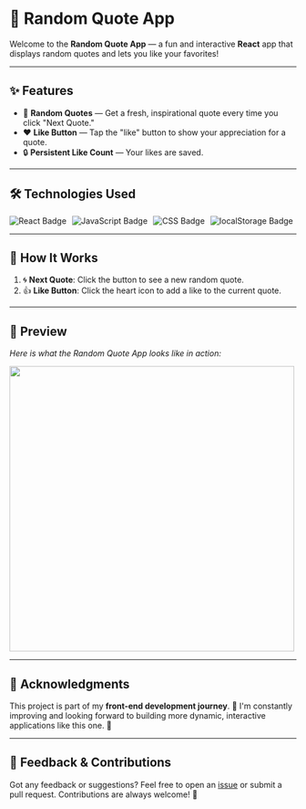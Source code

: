 # 🌟 Random Quote App

Welcome to the **Random Quote App** — a fun and interactive **React** app that displays random quotes and lets you like your favorites! 

---

## ✨ Features

- 💬 **Random Quotes** — Get a fresh, inspirational quote every time you click "Next Quote."
- ❤️ **Like Button** — Tap the "like" button to show your appreciation for a quote. 
- 🔒 **Persistent Like Count** — Your likes are saved.

---

## 🛠️ Technologies Used

<div align="left" style="display: flex; gap: 10px;">
  <img src="https://img.shields.io/badge/React-61DAFB?style=for-the-badge&logo=react&logoColor=black" alt="React Badge" />
  <img src="https://img.shields.io/badge/JavaScript-F7DF1E?style=for-the-badge&logo=javascript&logoColor=black" alt="JavaScript Badge" />
  <img src="https://img.shields.io/badge/CSS3-1572B6?style=for-the-badge&logo=css3&logoColor=white" alt="CSS Badge" />
  <img src="https://img.shields.io/badge/localStorage-FF6F61?style=for-the-badge&logo=html5&logoColor=white" alt="localStorage Badge" />
</div>

---

## 🚀 How It Works

1. 🌀 **Next Quote**: Click the button to see a new random quote.
2. 👍 **Like Button**: Click the heart icon to add a like to the current quote. 

---

## 📸 Preview

*Here is what the Random Quote App looks like in action:*

<img src="(https://github.com/user-attachments/assets/4a0ced2f-cff9-47a9-bd9d-a620ef4c024c)
" width="500" /> 



---

## 🙌 Acknowledgments

This project is part of my **front-end development journey**. 💪 I'm constantly improving and looking forward to building more dynamic, interactive applications like this one. 🚀

---

## 💬 Feedback & Contributions

Got any feedback or suggestions? Feel free to open an [issue](https://github.com/Baljann/random-quote-app/issues) or submit a pull request. Contributions are always welcome! 🙌
